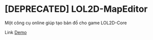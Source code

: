# [DEPRECATED] LOL2D-MapEditor


Một công cụ online giúp tạo bản đồ cho game LOL2D-Core

Link [Demo](https://lol2d.github.io/LOL2D-MapEditor/)

